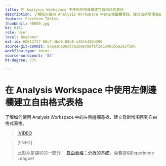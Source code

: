 ```yaml
---
title: 在 Analysis Workspace 中使用左側邊欄建立自由格式表格
description: 了解如何使用 Analysis Workspace 中的左側邊欄尋找、建立及新增項目到自由格式表格。
feature: Freeform Tables
thumbnail: 40089.jpg
kt: 6161
role: User
level: Beginner
exl-id: 60611747-80c7-4bd0-88b8-a36fb420d290
source-git-commit: 561a36a8e3dc62b99c0efef2d62480b5a2e2f206
workflow-type: tm+mt
source-wordcount: '83'
ht-degree: 77%

---
```


# 在 Analysis Workspace 中使用左側邊欄建立自由格式表格

了解如何使用 Analysis Workspace 中的左側邊欄尋找、建立及新增項目到自由格式表格。

>[!VIDEO](https://video.tv.adobe.com/v/40089/?quality=12&learn=on)

>[!INFO]
>
> 此影片是課程的一部分： [自由表格：分析的基礎](https://experienceleague.adobe.com/?recommended=Analytics-U-1-2020.3)，免費提供Experience League!
